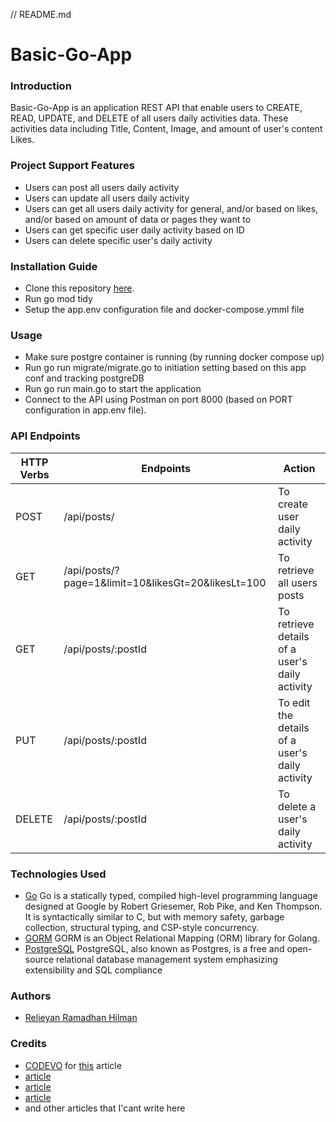 // README.md

# Basic-Go-App

### Introduction

Basic-Go-App is an application REST API that enable users to CREATE, READ, UPDATE, and DELETE of all users daily activities data. These activities data including Title, Content, Image, and amount of user's content Likes.

### Project Support Features

- Users can post all users daily activity
- Users can update all users daily activity
- Users can get all users daily activity for general, and/or based on likes, and/or based on amount of data or pages they want to
- Users can get specific user daily activity based on ID
- Users can delete specific user's daily activity

### Installation Guide

- Clone this repository [here](https://github.com/relieyanhilman/basic-go-app).
- Run go mod tidy
- Setup the app.env configuration file and docker-compose.ymml file

### Usage

- Make sure postgre container is running (by running docker compose up)
- Run go run migrate/migrate.go to initiation setting based on this app conf and tracking postgreDB
- Run go run main.go to start the application
- Connect to the API using Postman on port 8000 (based on PORT configuration in app.env file).

### API Endpoints

| HTTP Verbs | Endpoints                                          | Action                                         |
| ---------- | -------------------------------------------------- | ---------------------------------------------- |
| POST       | /api/posts/                                        | To create user daily activity                  |
| GET        | /api/posts/?page=1&limit=10&likesGt=20&likesLt=100 | To retrieve all users posts                    |
| GET        | /api/posts/:postId                                 | To retrieve details of a user's daily activity |
| PUT        | /api/posts/:postId                                 | To edit the details of a user's daily activity |
| DELETE     | /api/posts/:postId                                 | To delete a user's daily activity              |

### Technologies Used

- [Go](https://go.dev/) Go is a statically typed, compiled high-level programming language designed at Google by Robert Griesemer, Rob Pike, and Ken Thompson. It is syntactically similar to C, but with memory safety, garbage collection, structural typing, and CSP-style concurrency.
- [GORM](https://gorm.io/) GORM is an Object Relational Mapping (ORM) library for Golang.
- [PostgreSQL](https://www.postgresql.org/) PostgreSQL, also known as Postgres, is a free and open-source relational database management system emphasizing extensibility and SQL compliance

### Authors

- [Relieyan Ramadhan Hilman](https://github.com/relieyanhilman)

### Credits

- [CODEVO](https://github.com/wpcodevo) for [this](https://codevoweb.com/build-restful-crud-api-with-golang/) article
- [article](https://www.moesif.com/blog/technical/api-design/REST-API-Design-Filtering-Sorting-and-Pagination/)
- [article](https://devpress.csdn.net/postgresql/62f228b17e66823466184be6.html)
- [article](https://medium.easyread.co/how-to-do-pagination-in-postgres-with-golang-in-4-common-ways-12365b9fb528)
- and other articles that I'cant write here
